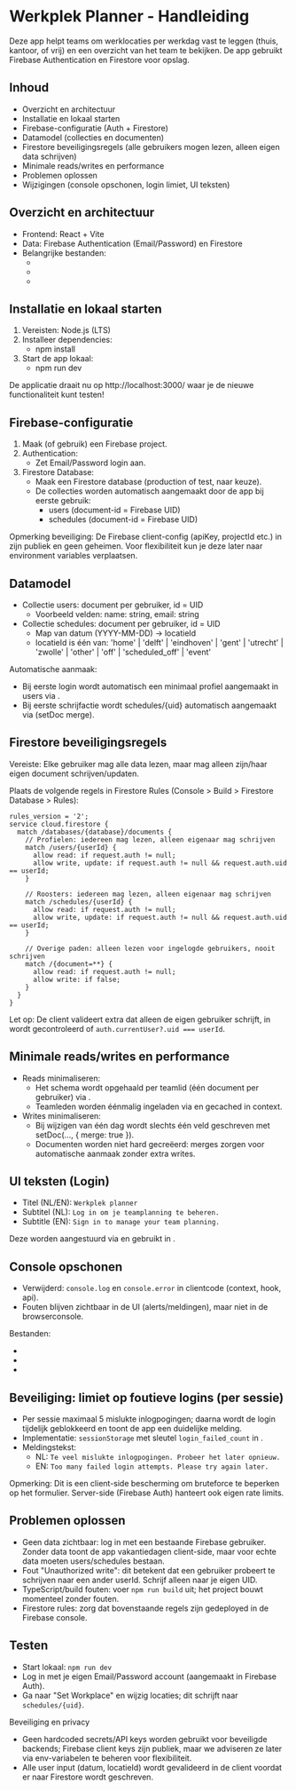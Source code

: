 # Werkplek Planner - Handleiding

Deze app helpt teams om werklocaties per werkdag vast te leggen (thuis, kantoor, of vrij) en een overzicht van het team te bekijken. De app gebruikt Firebase Authentication en Firestore voor opslag.

## Inhoud
- Overzicht en architectuur
- Installatie en lokaal starten
- Firebase-configuratie (Auth + Firestore)
- Datamodel (collecties en documenten)
- Firestore beveiligingsregels (alle gebruikers mogen lezen, alleen eigen data schrijven)
- Minimale reads/writes en performance
- Problemen oplossen
- Wijzigingen (console opschonen, login limiet, UI teksten)

## Overzicht en architectuur
- Frontend: React + Vite
- Data: Firebase Authentication (Email/Password) en Firestore
- Belangrijke bestanden:
  - <mcfile name="config.ts" path="c:\Users\Edwin\Documents\Apps\werkplek-planner\firebase\config.ts"></mcfile>
  - <mcfile name="api.ts" path="c:\Users\Edwin\Documents\Apps\werkplek-planner\services\api.ts"></mcfile>
  - <mcfile name="AppContext.tsx" path="c:\Users\Edwin\Documents\Apps\werkplek-planner\contexts\AppContext.tsx"></mcfile>

## Installatie en lokaal starten
1. Vereisten: Node.js (LTS)
2. Installeer dependencies:
   - npm install
3. Start de app lokaal:
   - npm run dev

De applicatie draait nu op http://localhost:3000/ waar je de nieuwe functionaliteit kunt testen!

## Firebase-configuratie
1. Maak (of gebruik) een Firebase project.
2. Authentication:
   - Zet Email/Password login aan.
3. Firestore Database:
   - Maak een Firestore database (production of test, naar keuze).
   - De collecties worden automatisch aangemaakt door de app bij eerste gebruik:
     - users (document-id = Firebase UID)
     - schedules (document-id = Firebase UID)

Opmerking beveiliging: De Firebase client-config (apiKey, projectId etc.) in <mcfile name="config.ts" path="c:\Users\Edwin\Documents\Apps\werkplek-planner\firebase\config.ts"></mcfile> zijn publiek en geen geheimen. Voor flexibiliteit kun je deze later naar environment variables verplaatsen.

## Datamodel
- Collectie users: document per gebruiker, id = UID
  - Voorbeeld velden: name: string, email: string
- Collectie schedules: document per gebruiker, id = UID
  - Map van datum (YYYY-MM-DD) -> locatieId
  - locatieId is één van: 'home' | 'delft' | 'eindhoven' | 'gent' | 'utrecht' | 'zwolle' | 'other' | 'off' | 'scheduled_off' | 'event'

Automatische aanmaak:
- Bij eerste login wordt automatisch een minimaal profiel aangemaakt in users via <mcsymbol name="getUserProfile" filename="api.ts" path="c:\Users\Edwin\Documents\Apps\werkplek-planner\services\api.ts" startline="20" type="function"></mcsymbol>.
- Bij eerste schrijfactie wordt schedules/{uid} automatisch aangemaakt via <mcsymbol name="updateScheduleEntry" filename="api.ts" path="c:\Users\Edwin\Documents\Apps\werkplek-planner\services\api.ts" startline="119" type="function"></mcsymbol> (setDoc merge).

## Firestore beveiligingsregels
Vereiste: Elke gebruiker mag alle data lezen, maar mag alleen zijn/haar eigen document schrijven/updaten.

Plaats de volgende regels in Firestore Rules (Console > Build > Firestore Database > Rules):

```
rules_version = '2';
service cloud.firestore {
  match /databases/{database}/documents {
    // Profielen: iedereen mag lezen, alleen eigenaar mag schrijven
    match /users/{userId} {
      allow read: if request.auth != null;
      allow write, update: if request.auth != null && request.auth.uid == userId;
    }

    // Roosters: iedereen mag lezen, alleen eigenaar mag schrijven
    match /schedules/{userId} {
      allow read: if request.auth != null;
      allow write, update: if request.auth != null && request.auth.uid == userId;
    }

    // Overige paden: alleen lezen voor ingelogde gebruikers, nooit schrijven
    match /{document=**} {
      allow read: if request.auth != null;
      allow write: if false;
    }
  }
}
```

Let op: De client valideert extra dat alleen de eigen gebruiker schrijft, in <mcsymbol name="updateScheduleEntry" filename="api.ts" path="c:\Users\Edwin\Documents\Apps\werkplek-planner\services\api.ts" startline="119" type="function"></mcsymbol> wordt gecontroleerd of `auth.currentUser?.uid === userId`.

## Minimale reads/writes en performance
- Reads minimaliseren:
  - Het schema wordt opgehaald per teamlid (één document per gebruiker) via <mcsymbol name="fetchSchedule" filename="api.ts" path="c:\Users\Edwin\Documents\Apps\werkplek-planner\services\api.ts" startline="80" type="function"></mcsymbol>.
  - Teamleden worden éénmalig ingeladen via <mcsymbol name="fetchTeamMembers" filename="api.ts" path="c:\Users\Edwin\Documents\Apps\werkplek-planner\services\api.ts" startline="68" type="function"></mcsymbol> en gecached in context.
- Writes minimaliseren:
  - Bij wijzigen van één dag wordt slechts één veld geschreven met setDoc(..., { merge: true }).
  - Documenten worden niet hard gecreëerd: merges zorgen voor automatische aanmaak zonder extra writes.

## UI teksten (Login)
- Titel (NL/EN): `Werkplek planner`
- Subtitel (NL): `Log in om je teamplanning te beheren.`
- Subtitle (EN): `Sign in to manage your team planning.`

Deze worden aangestuurd via <mcfile name="translations.ts" path="c:\Users\Edwin\Documents\Apps\werkplek-planner\utils\translations.ts"></mcfile> en gebruikt in <mcfile name="Login.tsx" path="c:\Users\Edwin\Documents\Apps\werkplek-planner\pages\Login.tsx"></mcfile>.

## Console opschonen
- Verwijderd: `console.log` en `console.error` in clientcode (context, hook, api).
- Fouten blijven zichtbaar in de UI (alerts/meldingen), maar niet in de browserconsole.

Bestanden:
- <mcfile name="AppContext.tsx" path="c:\Users\Edwin\Documents\Apps\werkplek-planner\contexts\AppContext.tsx"></mcfile>
- <mcfile name="useLocalStorage.ts" path="c:\Users\Edwin\Documents\Apps\werkplek-planner\hooks\useLocalStorage.ts"></mcfile>
- <mcfile name="api.ts" path="c:\Users\Edwin\Documents\Apps\werkplek-planner\services\api.ts"></mcfile>

## Beveiliging: limiet op foutieve logins (per sessie)
- Per sessie maximaal 5 mislukte inlogpogingen; daarna wordt de login tijdelijk geblokkeerd en toont de app een duidelijke melding.
- Implementatie: `sessionStorage` met sleutel `login_failed_count` in <mcfile name="Login.tsx" path="c:\Users\Edwin\Documents\Apps\werkplek-planner\pages\Login.tsx"></mcfile>.
- Meldingstekst:
  - NL: `Te veel mislukte inlogpogingen. Probeer het later opnieuw.`
  - EN: `Too many failed login attempts. Please try again later.`

Opmerking: Dit is een client-side bescherming om bruteforce te beperken op het formulier. Server-side (Firebase Auth) hanteert ook eigen rate limits.

## Problemen oplossen
- Geen data zichtbaar: log in met een bestaande Firebase gebruiker. Zonder data toont de app vakantiedagen client-side, maar voor echte data moeten users/schedules bestaan.
- Fout "Unauthorized write": dit betekent dat een gebruiker probeert te schrijven naar een ander userId. Schrijf alleen naar je eigen UID.
- TypeScript/build fouten: voer `npm run build` uit; het project bouwt momenteel zonder fouten.
- Firestore rules: zorg dat bovenstaande regels zijn gedeployed in de Firebase console.

## Testen
- Start lokaal: `npm run dev`
- Log in met je eigen Email/Password account (aangemaakt in Firebase Auth).
- Ga naar "Set Workplace" en wijzig locaties; dit schrijft naar `schedules/{uid}`.

Beveiliging en privacy
- Geen hardcoded secrets/API keys worden gebruikt voor beveiligde backends; Firebase client keys zijn publiek, maar we adviseren ze later via env-variabelen te beheren voor flexibiliteit.
- Alle user input (datum, locatieId) wordt gevalideerd in de client voordat er naar Firestore wordt geschreven.
